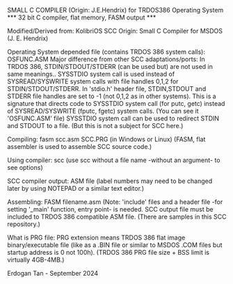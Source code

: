 SMALL C COMPILER (Origin: J.E.Hendrix) for TRDOS386 Operating System
*** 32 bit C compiler, flat memory, FASM output  ***

Modified/Derived from: KolibriOS SCC
Origin: Small C Compiler for MSDOS (J. E. Hendrix)

Operating System depended file (contains TRDOS 386 system calls): OSFUNC.ASM
Major difference from other SCC adaptations/ports:
    In TRDOS 386, STDIN/STDOUT/STDERR (can be used but) are not used in
    same meanings.. SYSSTDIO system call is used instead of SYSREAD/SYSWRITE
    system calls with file handles 0,1,2 for STDIN/STDOUT/STDERR.
    In 'stdio.h' header file, STDIN,STDOUT and STDERR 
    file handles are set to -1 (not 0,1,2 as in other systems).
    This is a signature that directs code to SYSSTDIO system call
    (for putc, getc) instead of SYSREAD/SYSWRITE (fputc, fgetc) system calls.
    (You can see it 'OSFUNC.ASM' file)
    SYSSTDIO system call can be used to redirect STDIN and STDOUT to a file.
    (But this is not a subject for SCC here.)

Compiling:  fasm scc.asm SCC.PRG  (in Windows or Linux)
    (FASM, flat assembler is used to assemble SCC source code.)

Using compiler: scc <cfile>
    (use scc without a file name -without an argument- to see options)

SCC compiler output: ASM file
    (label numbers may need to be changed later by using NOTEPAD
    or a similar text editor.)

Assembling: FASM filename.asm
    (Note: 'include' files and a header file 
    -for setting '_main' function, entry point- is needed.
    SCC output file must be included to TRDOS 386 compatible ASM file.
    (There are samples in this SCC repository.)

What is PRG file: 
PRG extension means TRDOS 386 flat image binary/executable
file (like as a .BIN file or similar to MSDOS .COM files but startup address
is 0 not 100h). (TRDOS 386 PRG file size + BSS limit is virtually 4GB-4MB.)

Erdogan Tan - September 2024


    
                  
